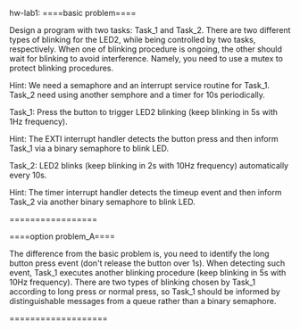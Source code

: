 hw-lab1:
====basic problem====

Design a program with two tasks: Task_1 and Task_2. There are two different types of blinking for the LED2, while being controlled by two tasks, respectively. When one of blinking procedure is ongoing, the other should wait for blinking to avoid interference. Namely, you need to use a mutex to protect blinking procedures.

Hint: We need a semaphore and an interrupt service routine for Task_1. Task_2 need using another semphore and a timer for 10s periodically. 

Task_1: Press the button to trigger LED2 blinking (keep blinking in 5s with 1Hz frequency).

Hint: The EXTI interrupt handler detects the button press and then inform Task_1 via a binary semaphore to blink LED.

Task_2: LED2 blinks (keep blinking in 2s with 10Hz frequency) automatically every 10s.

Hint: The timer interrupt handler detects the timeup event and then inform Task_2 via another binary semaphore to blink LED.

=================

 

====option problem_A====

The difference from the basic problem is, you need to identify the long button press event (don't release the button over 1s). When detecting such event, Task_1 executes another blinking procedure (keep blinking in 5s with 10Hz frequency). There are two types of blinking chosen by Task_1 according to long press or normal press, so Task_1 should be informed by distinguishable messages from a queue rather than a binary semaphore.

===================
